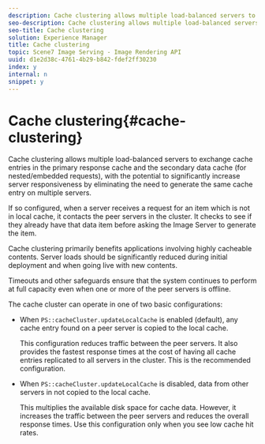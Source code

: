 ```yaml
---
description: Cache clustering allows multiple load-balanced servers to exchange cache entries in the primary response cache and the secondary data cache (for nested/embedded requests), with the potential to significantly increase server responsiveness by eliminating the need to generate the same cache entry on multiple servers.
seo-description: Cache clustering allows multiple load-balanced servers to exchange cache entries in the primary response cache and the secondary data cache (for nested/embedded requests), with the potential to significantly increase server responsiveness by eliminating the need to generate the same cache entry on multiple servers.
seo-title: Cache clustering
solution: Experience Manager
title: Cache clustering
topic: Scene7 Image Serving - Image Rendering API
uuid: d1e2d38c-4761-4b29-b842-fdef2ff30230
index: y
internal: n
snippet: y
---
```


# Cache clustering{#cache-clustering}

Cache clustering allows multiple load-balanced servers to exchange cache entries in the primary response cache and the secondary data cache (for nested/embedded requests), with the potential to significantly increase server responsiveness by eliminating the need to generate the same cache entry on multiple servers.

If so configured, when a server receives a request for an item which is not in local cache, it contacts the peer servers in the cluster. It checks to see if they already have that data item before asking the Image Server to generate the item.

Cache clustering primarily benefits applications involving highly cacheable contents. Server loads should be significantly reduced during initial deployment and when going live with new contents.

Timeouts and other safeguards ensure that the system continues to perform at full capacity even when one or more of the peer servers is offline.

The cache cluster can operate in one of two basic configurations:

* When `PS::cacheCluster.updateLocalCache` is enabled (default), any cache entry found on a peer server is copied to the local cache.

  This configuration reduces traffic between the peer servers. It also provides the fastest response times at the cost of having all cache entries replicated to all servers in the cluster. This is the recommended configuration. 

* When `PS::cacheCluster.updateLocalCache` is disabled, data from other servers in not copied to the local cache.

  This multiplies the available disk space for cache data. However, it increases the traffic between the peer servers and reduces the overall response times. Use this configuration only when you see low cache hit rates.

